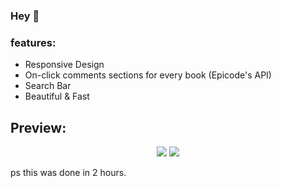 ### Hey 🥐
### features:
<ul>
<li>Responsive Design</li>
<li>On-click comments sections for every book (Epicode's API)</li>
<li>Search Bar</li>
<li>Beautiful & Fast</li>
</ul>

## Preview:
<p align="center">
<img src="https://i.imgur.com/JQ6iVuO.png">
<img src="https://i.imgur.com/0FEURCO.png">
</p>
ps this was done in 2 hours.
